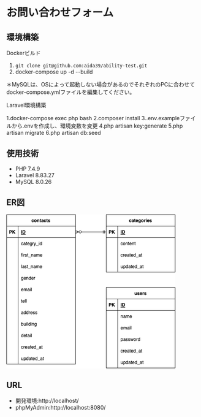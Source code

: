 # お問い合わせフォーム

## 環境構築
Dockerビルド

1. ```git clone git@github.com:aida39/ability-test.git```
2. docker-compose up -d --build

＊MySQLは、OSによって起動しない場合があるのでそれぞれのPCに合わせてdocker-compose.ymlファイルを編集してください。

Laravel環境構築

1.docker-compose exec php bash
2.composer install
3..env.exampleファイルから.envを作成し、環境変数を変更
4.php artisan key:generate
5.php artisan migrate
6.php artisan db:seed

## 使用技術
- PHP 7.4.9
- Laravel 8.83.27
- MySQL 8.0.26

## ER図
![ability-test_ER-Diagram](ability-test.drawio.png)

## URL
- 開発環境:http://localhost/
- phpMyAdmin:http://localhost:8080/
